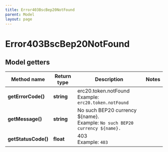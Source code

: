 ```yaml
---
title: Error403BscBep20NotFound
parent: Model
layout: page
---
```


# Error403BscBep20NotFound

## Model getters

Method name | Return type | Description | Notes
------------ | ------------- | ------------- | -------------
**getErrorCode()** | **string** | erc20.token.notFound <br>Example: `erc20.token.notFound` |
**getMessage()** | **string** | No such BEP20 currency ${name}. <br>Example: `No such BEP20 currency ${name}.` |
**getStatusCode()** | **float** | 403 <br>Example: `403` |

